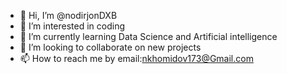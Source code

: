 - 👋 Hi, I’m @nodirjonDXB
- 👀 I’m interested in coding
- 🌱 I’m currently learning Data Science and Artificial intelligence 
- 💞️ I’m looking to collaborate on new projects
- 📫 How to reach me by email:nkhomidov173@Gmail.com

<!---
nodirjonDXB/nodirjonDXB is a ✨ special ✨ repository because its `README.md` (this file) appears on your GitHub profile.
You can click the Preview link to take a look at your changes.
--->
